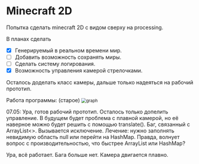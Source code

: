 # Minecraft 2D

Попытка сделать minecraft 2D с видом сверху на processing.

В планах сделать
- [x] Генерируемый в реальном времени мир. 
- [ ] Добавить возможность сохранять миры. 
- [ ] Сделать систему логирования.
- [x] Возможность управления камерой стрелочками.

Осталось доделать класс камеры, дальше только надеяться на рабочий прототип.

Работа программы: (старое)
<img src="D:\ivan-folder\code\Processing\minecraft2D\graph.png" alt="graph" style="zoom:80%;" />

07.05: Ура, готов рабочий прототип. Осталось только допелить управление. В будущем будет проблема с плавной камерой, но её наверное можно будет решить с помощью translate().
Баг, связанный с ArrayList<>. Вызывается исключение. Лечение: нужно заполнять невидимую область null или перейти на HashMap. Правда, волнует вопрос с производительностью, что быстрее ArrayList или HashMap?

Ура, всё работает. Бага больше нет. Камера двигается плавно.
